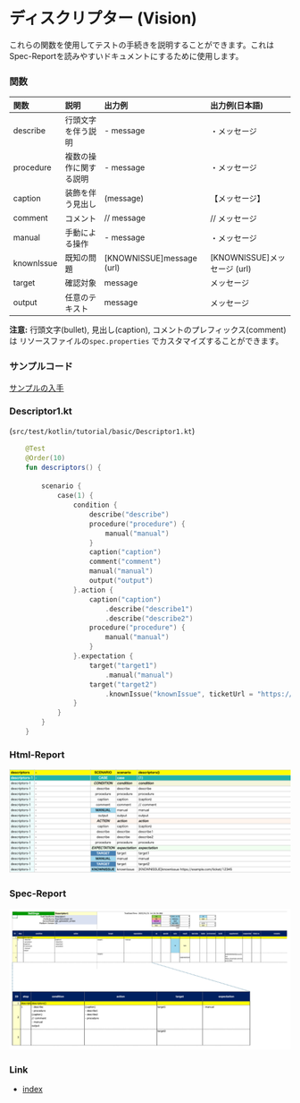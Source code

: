 # ディスクリプター (Vision)

これらの関数を使用してテストの手続きを説明することができます。これはSpec-Reportを読みやすいドキュメントにするために使用します。

### 関数

| 関数         | 説明          | 出力例                       | 出力例(日本語)                |
|:-----------|:------------|:--------------------------|:------------------------|
| describe   | 行頭文字を伴う説明   | - message                 | ・メッセージ                  |
| procedure  | 複数の操作に関する説明 | - message                 | ・メッセージ                  |
| caption    | 装飾を伴う見出し    | (message)                 | 【メッセージ】                 |
| comment    | コメント        | // message                | // メッセージ                |
| manual     | 手動による操作     | - message                 | ・メッセージ                  |
| knownIssue | 既知の問題       | [KNOWNISSUE]message (url) | [KNOWNISSUE]メッセージ (url) |
| target     | 確認対象        | message                   | メッセージ                   |
| output     | 任意のテキスト     | message                   | メッセージ                   |

**注意:** 行頭文字(bullet), 見出し(caption), コメントのプレフィックス(comment)は リソースファイルの`spec.properties`
でカスタマイズすることができます。

### サンプルコード

[サンプルの入手](../../../getting_samples_ja.md)

### Descriptor1.kt

(`src/test/kotlin/tutorial/basic/Descriptor1.kt`)

```kotlin
    @Test
    @Order(10)
    fun descriptors() {

        scenario {
            case(1) {
                condition {
                    describe("describe")
                    procedure("procedure") {
                        manual("manual")
                    }
                    caption("caption")
                    comment("comment")
                    manual("manual")
                    output("output")
                }.action {
                    caption("caption")
                        .describe("describe1")
                        .describe("describe2")
                    procedure("procedure") {
                        manual("manual")
                    }
                }.expectation {
                    target("target1")
                        .manual("manual")
                    target("target2")
                        .knownIssue("knownIssue", ticketUrl = "https://example.com/ticket/12345")
                }
            }
        }
    }
```

### Html-Report

![](_images/descriptors_html_report.png)

### Spec-Report

![](_images/descriptors_spec_report.png)

### Link

- [index](../../../../index_ja.md)
